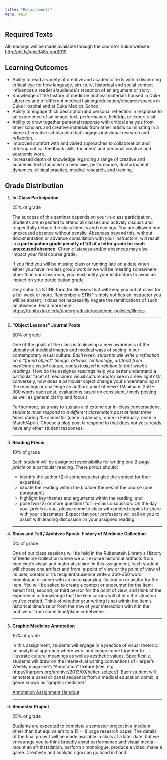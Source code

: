```yaml
---
title: "Requirements"
menu: main
---
```


## Required Texts

All readings will be made available through the course's Sakai website:  http://bit.ly/vms346s-spr2019 

## Learning Outcomes

* Ability to read a variety of creative and academic texts with a discerning critical eye for how language, structure, historical and social context influences a reader’s/audience's reception of an argument or story.
* Knowledge of the history of medicine archival materials housed in Duke Libraries and of different medical training/education/research spaces in Duke Hospital and at Duke Medical School.
* Ability to engage thick description and personal reflection in response to an experience of an image, text, performance, fieldtrip, or expert visit.
* Ability to draw together personal response with critical analysis from other scholars and creative materials from other artists culminating in a piece of creative scholarship that engages individual research and reflection.
* Improved comfort with and varied approaches to collaboration and offering critical feedback skills for peers' and personal creative and academic work.
* Increased depth of knowledge regarding a range of creative and academic texts focused on medicine, performance, doctor/patient dynamics, clinical practice, medical research, and training.


## Grade Distribution

1. **In-Class Participation**

    25% of grade

    The success of this seminar depends on your in-class participation. Students are expected to attend all classes and actively discuss and respectfully debate the class themes and readings.  You are allowed one unexcused absence without penalty. Absences beyond this, without documentation or advance consultation with your instructors, will result in **a participation grade penalty of 1/3 of a letter grade for each unexcused absence.**  Chronic lateness and/or absences may also impact your final course grade.

    If you find you will be missing class or running late on a date when either you have in-class group work or we will be meeting somewhere other than our classroom, you must notify your instructors to avoid an impact on your participation grade.

    Only submit a STINF form for illnesses that will keep you out of class for a full week or more. Remember a STINF simply notifies an instructor you will be absent; it does not necessarily negate the ramifications of such an absence. Read more here https://trinity.duke.edu/undergraduate/academic-policies/illness.

    ---

1. **“Object Lessons” Journal Posts**

    20% of grade   
    
    One of the goals of the class is to develop a new awareness of the ubiquity of medical images and medical ways of seeing in our contemporary visual culture. _Each week, students will write a reflection on a “found object” (image, artwork, technology, artifact) from medicine’s visual culture, contextualized in relation to that week’s readings._  How do the assigned readings help you better understand a particular facet of medicine’s visual culture and/or see in a new light?  Or, conversely, how does a particular object change your understanding of the readings or challenge an author’s point of view?   (Minimum: 250 – 300 words each post; evaluations based on consistent, timely posting as well as general clarity and focus.)
 
    Furthermore, as a way to sustain and extend our in-class conversations, _students must respond to a different classmate’s post at least three times during the semester_ (once in January, once in February, once in March/April).  Choose a blog post to respond to that does not yet already have any other student responses.  


    --- 

1. **Reading Précis**

    10% of grade   
    
    Each student will be assigned responsibility for writing <span style="text-decoration: underline">one</span> 2-page _précis_ on a particular reading.  These _précis_ should:
    
    * identify the author (2-4 sentences that give the context for their expertise);
    * situate the reading within the broader themes of the course (one paragraph);
    * highlight key themes and arguments within the reading; and
    * pose two (2) or more questions for in-class discussion.
    On the day your _précis_ is due, please come to class with printed copies to share with your classmates.  Expect that your professors will call on you to assist with leading discussion on your assigned reading. 

    ---

1. **Show and Tell / Archives Speak: History of Medicine Collection**

    5% of grade 

    One of our class sessions will be held in the Rubenstein Library’s History of Medicine Collection where we will explore historical artifacts from medicine’s visual and material culture.   In this assignment, each student will choose one artifact and from its point of view or the point of view of its user, creator or its recipient/audience write a 300-350 word monologue or poem with an accompanying illustration or avatar for the item. You will be asked to create a context or encounter for the item; select first, second, or third person for the point of view, and think of the experience or knowledge that the item carries with it into the situation you’ve crafted. Think of whether your writing is set within the item’s historical time/use or from the now of your interaction with it in the archive or from some time/place in-between.

    ---

1. **Graphic Medicine Annotation**

    15% of grade

    In this assignment, students will engage in a practice of visual rhetoric: an analytical approach where word and image come together to illustrate cultural meanings as well as aesthetic values.  Specifically, students will draw on the intertextual writing conventions of Harper’s Weekly magazine’s “Annotation” feature (see, e.g. https://harpers.org/archive/2013/09/helter-seltzer/).  Each student will annotate a panel or panel sequence from a medical education comic, a genre known as “graphic medicine.”

    [Annotation Assignment Handout](https://sakai.duke.edu/access/content/group/d6ad2426-22a1-4005-84ec-48b243439051/Graphic%20Medicine%20Annotation/graphic_medicine_annotation_assignment.pdf)
    
    ---

1. **Semester Project**

    25% of grade

    Students are expected to complete a semester project in a medium other than but equivalent to a 15 – 18 page research paper. The details of the final project will be made available in class at a later date, but we encourage you to think broadly about performance and visual media – mount an art installation, perform a monologue, produce a video, make a game. Creativity and analytic rigor can go hand in hand!